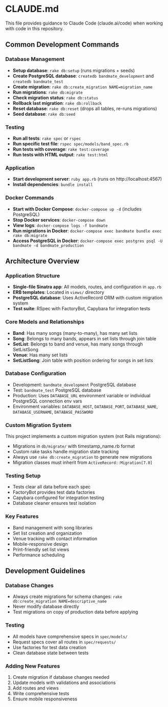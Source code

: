 # CLAUDE.md

This file provides guidance to Claude Code (claude.ai/code) when working with code in this repository.

## Common Development Commands

### Database Management
- **Setup database**: `rake db:setup` (runs migrations + seeds)
- **Create PostgreSQL database**: `createdb bandmate_development` and `createdb bandmate_test`
- **Create migration**: `rake db:create_migration NAME=migration_name`
- **Run migrations**: `rake db:migrate`
- **Check migration status**: `rake db:status`
- **Rollback last migration**: `rake db:rollback`
- **Reset database**: `rake db:reset` (drops all tables, re-runs migrations)
- **Seed database**: `rake db:seed`

### Testing
- **Run all tests**: `rake spec` or `rspec`
- **Run specific test file**: `rspec spec/models/band_spec.rb`
- **Run tests with coverage**: `rake test:coverage`
- **Run tests with HTML output**: `rake test:html`

### Application
- **Start development server**: `ruby app.rb` (runs on http://localhost:4567)
- **Install dependencies**: `bundle install`

### Docker Commands
- **Start with Docker Compose**: `docker-compose up -d` (includes PostgreSQL)
- **Stop Docker services**: `docker-compose down`
- **View logs**: `docker-compose logs -f bandmate`
- **Run migrations in Docker**: `docker-compose exec bandmate bundle exec rake db:migrate`
- **Access PostgreSQL in Docker**: `docker-compose exec postgres psql -U bandmate -d bandmate_production`

## Architecture Overview

### Application Structure
- **Single-file Sinatra app**: All models, routes, and configuration in `app.rb`
- **ERB templates**: Located in `views/` directory
- **PostgreSQL database**: Uses ActiveRecord ORM with custom migration system
- **Test suite**: RSpec with FactoryBot, Capybara for integration tests

### Core Models and Relationships
- **Band**: Has many songs (many-to-many), has many set lists
- **Song**: Belongs to many bands, appears in set lists through join table
- **SetList**: Belongs to band and venue, has many songs through SetListSong
- **Venue**: Has many set lists
- **SetListSong**: Join table with position ordering for songs in set lists

### Database Configuration
- Development: `bandmate_development` PostgreSQL database
- Test: `bandmate_test` PostgreSQL database
- Production: Uses `DATABASE_URL` environment variable or individual PostgreSQL connection env vars
- Environment variables: `DATABASE_HOST`, `DATABASE_PORT`, `DATABASE_NAME`, `DATABASE_USERNAME`, `DATABASE_PASSWORD`

### Custom Migration System
This project implements a custom migration system (not Rails migrations):
- Migrations in `db/migrate/` with timestamp_name.rb format
- Custom rake tasks handle migration state tracking
- Always use `rake db:create_migration` to generate new migrations
- Migration classes must inherit from `ActiveRecord::Migration[7.0]`

### Testing Setup
- Tests clear all data before each spec
- FactoryBot provides test data factories
- Capybara configured for integration testing
- Database cleaner ensures test isolation

### Key Features
- Band management with song libraries
- Set list creation and organization
- Venue tracking with contact information
- Mobile-responsive design
- Print-friendly set list views
- Performance scheduling

## Development Guidelines

### Database Changes
- Always create migrations for schema changes: `rake db:create_migration NAME=descriptive_name`
- Never modify database directly
- Test migrations on copy of production data before applying

### Testing
- All models have comprehensive specs in `spec/models/`
- Request specs cover all routes in `spec/requests/`
- Use factories for test data creation
- Clean database state between tests

### Adding New Features
1. Create migration if database changes needed
2. Update models with validations and associations
3. Add routes and views
4. Write comprehensive tests
5. Ensure mobile responsiveness